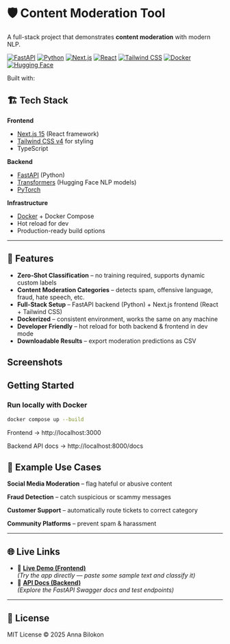 # 🛡️ Content Moderation Tool

A full-stack project that demonstrates **content moderation** with modern NLP.

[![FastAPI](https://img.shields.io/badge/FastAPI-009688?logo=fastapi&logoColor=white)](https://fastapi.tiangolo.com/)
[![Python](https://img.shields.io/badge/Python-3.11-blue?logo=python&logoColor=white)](https://www.python.org/)
[![Next.js](https://img.shields.io/badge/Next.js-15-black?logo=next.js&logoColor=white)](https://nextjs.org/)
[![React](https://img.shields.io/badge/React-18-61DAFB?logo=react&logoColor=black)](https://react.dev/)
[![Tailwind CSS](https://img.shields.io/badge/Tailwind_CSS-4-38B2AC?logo=tailwind-css&logoColor=white)](https://tailwindcss.com/)
[![Docker](https://img.shields.io/badge/Docker-20-2496ED?logo=docker&logoColor=white)](https://www.docker.com/)
[![Hugging Face](https://img.shields.io/badge/HuggingFace-Transformers-yellow?logo=huggingface&logoColor=black)](https://huggingface.co/transformers/)

Built with:

## 🏗️ Tech Stack

**Frontend**

- [Next.js 15](https://nextjs.org/) (React framework)
- [Tailwind CSS v4](https://tailwindcss.com/) for styling
- TypeScript

**Backend**

- [FastAPI](https://fastapi.tiangolo.com/) (Python)
- [Transformers](https://huggingface.co/transformers/) (Hugging Face NLP models)
- [PyTorch](https://pytorch.org/)

**Infrastructure**

- [Docker](https://www.docker.com/) + Docker Compose
- Hot reload for dev
- Production-ready build options

---

## 🚀 Features

- **Zero-Shot Classification** – no training required, supports dynamic custom labels
- **Content Moderation Categories** – detects spam, offensive language, fraud, hate speech, etc.
- **Full-Stack Setup** – FastAPI backend (Python) + Next.js frontend (React + Tailwind CSS)
- **Dockerized** – consistent environment, works the same on any machine
- **Developer Friendly** – hot reload for both backend & frontend in dev mode
- **Downloadable Results** – export moderation predictions as CSV

## Screenshots

## Getting Started

### Run locally with Docker

```bash
docker compose up --build
```

Frontend → http://localhost:3000

Backend API docs → http://localhost:8000/docs

## 🧠 Example Use Cases

**Social Media Moderation** – flag hateful or abusive content

**Fraud Detection** – catch suspicious or scammy messages

**Customer Support** – automatically route tickets to correct category

**Community Platforms** – prevent spam & harassment

---

## 🌐 Live Links

- 🚀 **[Live Demo (Frontend)](https://content-moderation-demo.vercel.app/)**  
   _(Try the app directly — paste some sample text and classify it)_
- 📑 **[API Docs (Backend)](https://content-moderation-api.onrender.com/docs)**  
   _(Explore the FastAPI Swagger docs and test endpoints)_

---

## 📜 License

MIT License © 2025 Anna Bilokon
